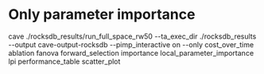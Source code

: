 # Only parameter importance
cave ./rocksdb_results/run_full_space_rw50 --ta_exec_dir ./rocksdb_results --output cave-output-rocksdb --pimp_interactive on --only cost_over_time ablation fanova forward_selection importance local_parameter_importance lpi performance_table scatter_plot 